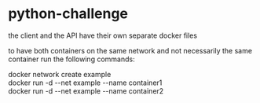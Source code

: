 # python-challenge  
the client and the API have their own separate docker files 


to have both containers on the same network and not necessarily the same container run the following commands:

docker network create example  <br />
docker run -d --net example --name container1 <image>  <br />
docker run -d --net example --name container2 <image> <br />
